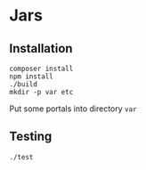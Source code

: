 # Jars

## Installation

```
composer install
npm install
./build
mkdir -p var etc
```

Put some portals into directory `var`

## Testing

```
./test
```
